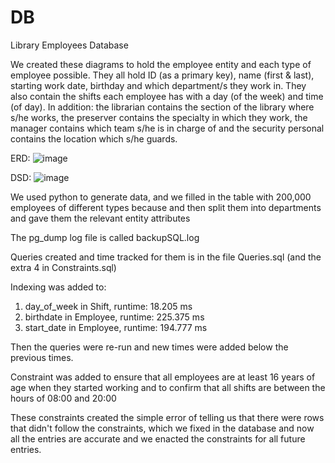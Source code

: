 # DB
Library Employees Database

We created these diagrams to hold the employee entity and each type of employee possible. They all hold ID (as a primary key), name (first & last), starting work date, birthday and which department/s they work in. They also contain the shifts each employee has with a day (of the week) and time (of day). In addition: the librarian contains the section of the library where s/he works, the preserver contains the specialty in which they work, the manager contains which team s/he is in charge of and the security personal contains the location which s/he guards.

ERD:
![image](https://github.com/rlwolfe/DB/assets/67902191/054bebb4-78ee-48ef-9dc2-9c262b73f343)

DSD:
![image](https://github.com/rlwolfe/DB/assets/67902191/ecf20615-1169-4028-bf54-c2be7308fd13)


We used python to generate data, and we filled in the table with 200,000 employees of different types because and then split them into departments and gave them the relevant entity attributes

The pg_dump log file is called backupSQL.log

Queries created and time tracked for them is in the file Queries.sql (and the extra 4 in Constraints.sql)

Indexing was added to:
1. day_of_week in Shift, runtime: 18.205 ms
2. birthdate in Employee, runtime: 225.375 ms
3. start_date in Employee, runtime: 194.777 ms

Then the queries were re-run and new times were added below the previous times.

Constraint was added to ensure that all employees are at least 16 years of age when they started working and to confirm that all shifts are between the hours of 08:00 and 20:00

These constraints created the simple error of telling us that there were rows that didn't follow the constraints, which we fixed in the database and now all the entries are accurate and we enacted the constraints for all future entries.
